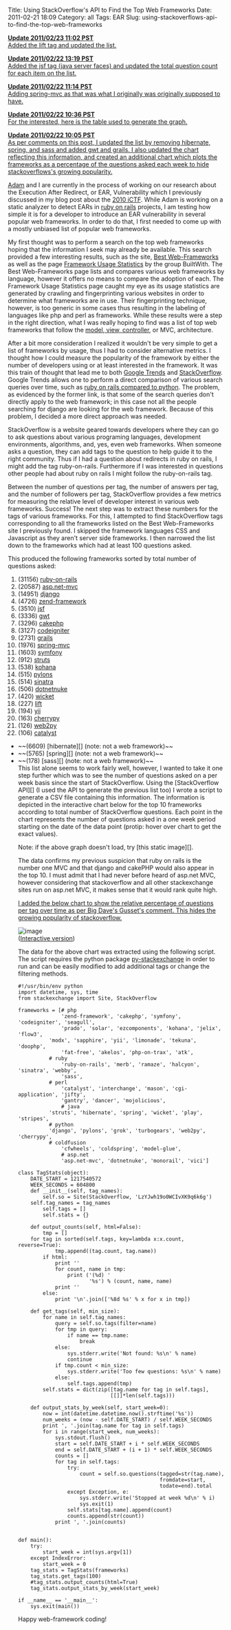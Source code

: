 Title: Using StackOverflow's API to Find the Top Web Frameworks
Date: 2011-02-21 18:09
Category: all
Tags: EAR
Slug: using-stackoverflows-api-to-find-the-top-web-frameworks

<ins datetime="2011-02-23T19:02:00+00:00">**Update 2011/02/23 11:02
PST**  
Added the lift tag and updated the list.</ins>

<ins datetime="2011-02-22T21:18:48+00:00">**Update 2011/02/22 13:19
PST**  
Added the jsf tag (java server faces) and updated the total question
count for each item on the list.</ins>

<ins datetime="2011-02-22T19:13:29+00:00">**Update 2011/02/22 11:14
PST**  
Adding spring-mvc as that was what I originally was originally supposed
to have.</ins>

<ins datetime="2011-02-22T18:31:36+00:00">**Update 2011/02/22 10:36
PST**  
For the interested, [here is the table][] used to generate the
graph.</ins>

<ins datetime="2011-02-22T18:05:43+00:00">**Update 2011/02/22 10:05
PST**  
As per comments on this post, I updated the list by removing hibernate,
spring, and sass and added gwt and grails. I also updated the chart
reflecting this information, and created an additional chart which plots
the frameworks as a percentage of the questions asked each week to hide
stackoverflows's growing popularity.</ins>

[Adam][] and I are currently in the process of working on our research
about the Execution After Redirect, or EAR, Vulnerability which I
previously discussed in my blog post about the [2010 iCTF][]. While Adam
is working on a static analyzer to detect EARs in [ruby on rails][]
projects, I am testing how simple it is for a developer to introduce an
EAR vulnerability in several popular web frameworks. In order to do
that, I first needed to come up with a mostly unbiased list of popular
web frameworks.

My first thought was to perform a search on the top web frameworks
hoping that the information I seek may already be available. This search
provided a few interesting results, such as the site, [Best
Web-Frameworks][] as well as the page [Framework Usage Statistics][] by
the group BuiltWith. The Best Web-Frameworks page lists and compares
various web frameworks by language, however it offers no means to
compare the adoption of each. The Framework Usage Statistics page caught
my eye as its usage statistics are generated by crawling and
fingerprinting various websites in order to determine what frameworks
are in use. Their fingerprinting technique, however, is too generic in
some cases thus resulting in the labeling of languages like php and perl
as frameworks. While these results were a step in the right direction,
what I was really hoping to find was a list of top web frameworks that
follow the [model, view, controller][], or MVC, architecture.

After a bit more consideration I realized it wouldn't be very simple to
get a list of frameworks by usage, thus I had to consider alternative
metrics. I thought how I could measure the popularity of the framework
by either the number of developers using or at least interested in the
framework. It was this train of thought that lead me to both [Google
Trends][] and [StackOverflow][]. Google Trends allows one to perform a
direct comparison of various search queries over time, such as [ruby on
rails compared to python][]. The problem, as evidenced by the former
link, is that some of the search queries don't directly apply to the web
framework; in this case not all the people searching for django are
looking for the web framework. Because of this problem, I decided a more
direct approach was needed.

StackOverflow is a website geared towards developers where they can go
to ask questions about various programing languages, development
environments, algorithms, and, yes, even web frameworks. When someone
asks a question, they can add tags to the question to help guide it to
the right community. Thus if I had a question about redirects in ruby on
rails, I might add the tag ruby-on-rails. Furthermore if I was
interested in questions other people had about ruby on rails I might
follow the ruby-on-rails tag.

Between the number of questions per tag, the number of answers per tag,
and the number of followers per tag, StackOverflow provides a few
metrics for measuring the relative level of developer interest in
various web frameworks. Success! The next step was to extract these
numbers for the tags of various frameworks. For this, I attempted to
find StackOverflow tags corresponding to all the frameworks listed on
the Best Web-Frameworks site I previously found. I skipped the framework
languages CSS and Javascript as they aren't server side frameworks. I
then narrowed the list down to the frameworks which had at least 100
questions asked.

This produced the following frameworks sorted by total number of
questions asked:

1.  (31156) [ruby-on-rails][]
2.  (20587) [asp.net-mvc][]
3.  (14951) [django][]
4.  (4726) [zend-framework][]
5.  (3510) [jsf][]
6.  (3336) [gwt][]
7.  (3296) [cakephp][]
8.  (3127) [codeigniter][]
9.  (2731) [grails][]
10. (1976) [spring-mvc][]
11. (1603) [symfony][]
12. (912) [struts][]
13. (538) [kohana][]
14. (515) [pylons][]
15. (514) [sinatra][]
16. (506) [dotnetnuke][]
17. (420) [wicket][]
18. (227) [lift][]
19. (194) [yii][]
20. (163) [cherrypy][]
21. (126) [web2py][]
22. (106) [catalyst][]

<ul>
<li>
~~(6609) [hibernate][] (note: not a web framework)~~

</li>
<li>
~~(5765) [spring][] (note: not a web framework)~~

</li>
<li>
~~(178) [sass][] (note: not a web framework)~~

</li>
</ol>
This list alone seems to work fairly well, however, I wanted to take it
one step further which was to see the number of questions asked on a per
week basis since the start of StackOverflow. Using the [StackOverflow
API][] (I used the API to generate the previous list too) I wrote a
script to generate a CSV file containing this information. The
information is depicted in the interactive chart below for the top 10
frameworks according to total number of StackOverflow questions. Each
point in the chart represents the number of questions asked in a one
week period starting on the date of the data point (protip: hover over
chart to get the exact values).

<p>
<script type="text/javascript" src="//ajax.googleapis.com/ajax/static/modules/gviz/1.0/chart.js"> {"chartType":"AreaChart","chartName":"Top 10 Web Frameworks","dataSourceUrl":"//spreadsheets0.google.com/tq?key=0AtdxNnTLM0xddDIwRTFlR25PQkprQUF6SHZKQ2xMSUE&range=A1%3AK134&gid=0&transpose=0&headers=1&pub=1","options":{"displayAnnotations":true,"showTip":true,"reverseCategories":false,"titleY":"# of stack over flow questions","dataMode":"markers","titleX":"week starting on","maxAlternation":1,"pointSize":"0","colors":["#3366CC","#DC3912","#FF9900","#109618","#990099","#0099C6","#DD4477","#66AA00","#B82E2E","#316395"],"smoothLine":false,"lineWidth":"2","labelPosition":"right","is3D":false,"logScale":false,"hasLabelsColumn":true,"wmode":"opaque","title":"Top 10 Web Frameworks","legend":"right","allowCollapse":true,"reverseAxis":false,"isStacked":false,"mapType":"hybrid","width":600,"height":400},"refreshInterval":60} </script>
</p>
Note: if the above graph doesn't load, try [this static image][].

The data confirms my previous suspicion that ruby on rails is the number
one MVC and that django and cakePHP would also appear in the top 10. I
must admit that I had never before heard of asp.net MVC, however
considering that stackoverflow and all other stackexchange sites run on
asp.net MVC, it makes sense that it would rank quite high.

<ins datetime="2011-02-22T18:50:07+00:00">I added the below chart to
show the relative percentage of questions per tag over time as per Big
Dave's Gusset's comment. This hides the growing popularity of
stackoverflow.</ins>

![image][]  
([Interactive version][])

The data for the above chart was extracted using the following script.
The script requires the python package [py-stackexchange][] in order to
run and can be easily modified to add additional tags or change the
filtering methods.

~~~~ {lang="python" line="1"}
#!/usr/bin/env python                                                           
import datetime, sys, time
from stackexchange import Site, StackOverflow

frameworks = [# php                                                             
              'zend-framework', 'cakephp', 'symfony', 'codeigniter', 'seagull',
              'prado', 'solar', 'ezcomponents', 'kohana', 'jelix', 'flow3',
          'modx', 'sapphire', 'yii', 'limonade', 'tekuna', 'doophp',
              'fat-free', 'akelos', 'php-on-trax', 'atk',
          # ruby                                                            
              'ruby-on-rails', 'merb', 'ramaze', 'halcyon', 'sinatra', 'webby',
              'sass',
          # perl                                                            
              'catalyst', 'interchange', 'mason', 'cgi-application', 'jifty',
              'gantry', 'dancer', 'mojolicious',
              # java                                                            
          'struts', 'hibernate', 'spring', 'wicket', 'play', 'stripes',
          # python                                                          
          'django', 'pylons', 'grok', 'turbogears', 'web2py', 'cherrypy',
          # coldfusion                                                      
              'cfwheels', 'coldspring', 'model-glue',
              # asp.net                                                         
              'asp.net-mvc', 'dotnetnuke', 'monorail', 'vici']

class TagStats(object):
    DATE_START = 1217540572
    WEEK_SECONDS = 604800
    def __init__(self, tag_names):
        self.so = Site(StackOverflow, 'LzYJwh19o0WCIvXK9q6k6g')
    self.tag_names = tag_names
        self.tags = []
        self.stats = {}

    def output_counts(self, html=False):
        tmp = []
    for tag in sorted(self.tags, key=lambda x:x.count, reverse=True):
            tmp.append((tag.count, tag.name))
        if html:
            print ''
            for count, name in tmp:
                print ('(%d) '
                       '%s') % (count, name, name)
            print ''
        else:
            print '\n'.join(['%8d %s' % x for x in tmp])

    def get_tags(self, min_size):
        for name in self.tag_names:
            query = self.so.tags(filter=name)
            for tmp in query:
                if name == tmp.name:
                    break
            else:
                sys.stderr.write('Not found: %s\n' % name)
                continue
            if tmp.count < min_size:
                sys.stderr.write('Too few questions: %s\n' % name)
            else:
                self.tags.append(tmp)
        self.stats = dict(zip([tag.name for tag in self.tags],
                              [[]]*len(self.tags)))

    def output_stats_by_week(self, start_week=0):
        now = int(datetime.datetime.now().strftime('%s'))
        num_weeks = (now - self.DATE_START) / self.WEEK_SECONDS
        print ', '.join(tag.name for tag in self.tags)
        for i in range(start_week, num_weeks):
            sys.stdout.flush()
            start = self.DATE_START + i * self.WEEK_SECONDS
            end = self.DATE_START + (i + 1) * self.WEEK_SECONDS
            counts = []
            for tag in self.tags:
                try:
                    count = self.so.questions(tagged=str(tag.name),
                                              fromdate=start,
                                              todate=end).total
                except Exception, e:
                    sys.stderr.write('Stopped at week %d\n' % i)
                    sys.exit(1)
                self.stats[tag.name].append(count)
                counts.append(str(count))
            print ', '.join(counts)


def main():
    try:
        start_week = int(sys.argv[1])
    except IndexError:
        start_week = 0
    tag_stats = TagStats(frameworks)
    tag_stats.get_tags(100)
    #tag_stats.output_counts(html=True)                                         
    tag_stats.output_stats_by_week(start_week)

if __name__ == '__main__':
    sys.exit(main())
~~~~

Happy web-framework coding!

  [here is the table]: https://spreadsheets0.google.com/pub?key=0AtdxNnTLM0xddDIwRTFlR25PQkprQUF6SHZKQ2xMSUE&output=html
  [Adam]: http://adamdoupe.com/
  [2010 iCTF]: http://www.bryceboe.com/2010/12/09/ucsbs-international-capture-the-flag-competition-2010-challenge-6-fear-the-ear/
  [ruby on rails]: http://rubyonrails.org/
  [Best Web-Frameworks]: http://www.bestwebframeworks.com/
  [Framework Usage Statistics]: http://trends.builtwith.com/framework
  [model, view, controller]: http://en.wikipedia.org/wiki/Model%E2%80%93View%E2%80%93Controller
  [Google Trends]: http://www.google.com/trends
  [StackOverflow]: http://stackoverflow.com/
  [ruby on rails compared to python]: http://www.google.com/trends?q=ruby+on+rails,+python
  [ruby-on-rails]: http://stackoverflow.com/tags/ruby-on-rails
  [asp.net-mvc]: http://stackoverflow.com/tags/asp.net-mvc
  [django]: http://stackoverflow.com/tags/django
  [zend-framework]: http://stackoverflow.com/tags/zend-framework
  [jsf]: http://stackoverflow.com/tags/jsf
  [gwt]: http://stackoverflow.com/tags/gwt
  [cakephp]: http://stackoverflow.com/tags/cakephp
  [codeigniter]: http://stackoverflow.com/tags/codeigniter
  [grails]: http://stackoverflow.com/tags/grails
  [spring-mvc]: http://stackoverflow.com/tags/spring-mvc
  [symfony]: http://stackoverflow.com/tags/symfony
  [struts]: http://stackoverflow.com/tags/struts
  [kohana]: http://stackoverflow.com/tags/kohana
  [pylons]: http://stackoverflow.com/tags/pylons
  [sinatra]: http://stackoverflow.com/tags/sinatra
  [dotnetnuke]: http://stackoverflow.com/tags/dotnetnuke
  [wicket]: http://stackoverflow.com/tags/wicket
  [lift]: http://stackoverflow.com/tags/lift
  [yii]: http://stackoverflow.com/tags/yii
  [cherrypy]: http://stackoverflow.com/tags/cherrypy
  [web2py]: http://stackoverflow.com/tags/web2py
  [catalyst]: http://stackoverflow.com/tags/catalyst
  [hibernate]: http://stackoverflow.com/tags/hibernate
  [spring]: http://stackoverflow.com/tags/spring
  [sass]: http://stackoverflow.com/tags/sass
  [StackOverflow API]: http://api.stackoverflow.com/
  [this static image]: https://spreadsheets0.google.com/oimg?key=0AtdxNnTLM0xddDIwRTFlR25PQkprQUF6SHZKQ2xMSUE&oid=12&zx=vn515z2t7lj8
  [image]: https://spreadsheets1.google.com/oimg?key=0AtdxNnTLM0xddDIwRTFlR25PQkprQUF6SHZKQ2xMSUE&oid=14&zx=1n411uq4n9w4
  [Interactive version]: https://spreadsheets1.google.com/pub?hl=en&key=0AtdxNnTLM0xddDIwRTFlR25PQkprQUF6SHZKQ2xMSUE&hl=en&gid=11
  [py-stackexchange]: http://stackapps.com/questions/198/py-stackexchange-an-api-wrapper-for-python
